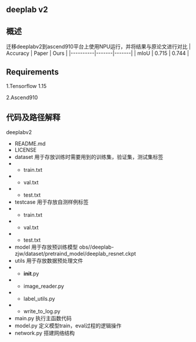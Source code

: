## deeplab v2

## 概述
迁移deeplabv2到ascend910平台上使用NPU运行，并将结果与原论文进行对比
| Accuracy | Paper | Ours  |
|----------|-------|-------|
| mIoU     | 0.715 | 0.744 |

## Requirements

1.Tensorflow 1.15

2.Ascend910

## 代码及路径解释

deeplabv2
- README.md
- LICENSE
- dataset 用于存放训练时需要用到的训练集，验证集，测试集标签
- - train.txt
- - val.txt
- - test.txt
- testcase 用于存放自测样例标签
- - train.txt
- - val.txt
- - test.txt
- model 用于存放预训练模型 obs//deeplab-zjw/dataset/pretraind_model/deeplab_resnet.ckpt
- utils 用于存放数据预处理文件
- - __init__.py
- - image_reader.py
- - label_utils.py
- - write_to_log.py
- main.py 执行主函数代码
- model.py 定义模型train，eval过程的逻辑操作
- network.py 搭建网络结构


